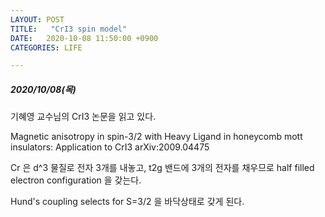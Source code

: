 ```yaml
---
LAYOUT: POST
TITLE:   "CrI3 spin model"
DATE:   2020-10-08 11:50:00 +0900
CATEGORIES: LIFE

---
```




#####  2020/10/08(목)


기혜영 교수님의 CrI3 논문을 읽고 있다. 

Magnetic anisotropy in spin-3/2 with Heavy Ligand in honeycomb mott insulators: Application to CrI3
arXiv:2009.04475


Cr 은 d^3 물질로 전자 3개를 내놓고, t2g 밴드에 3개의 전자를 채우므로 half filled electron configuration 을 갖는다.

Hund's coupling selects for S=3/2 을 바닥상태로 갖게 된다.




